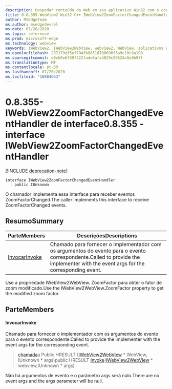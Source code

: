 ```yaml
---
description: Hospedar conteúdo da Web em seu aplicativo Win32 com o controle WebView2 do Microsoft Edge
title: 0.8.355-WebView2 Win32 C++ IWebView2ZoomFactorChangedEventHandler
author: MSEdgeTeam
ms.author: msedgedevrel
ms.date: 07/20/2020
ms.topic: reference
ms.prod: microsoft-edge
ms.technology: webview
keywords: IWebView2, IWebView2WebView, webview2, WebView, aplicativos Win32, Win32, Edge
ms.openlocfilehash: 237179df5ef704fb88516780696f3a9c10c9a198
ms.sourcegitcommit: e0cb9e6f59f222fade6afa4829c59524a9a9b9ff
ms.translationtype: MT
ms.contentlocale: pt-BR
ms.lasthandoff: 07/20/2020
ms.locfileid: "10884663"
---
```

# <span data-ttu-id="c220d-104">0.8.355-IWebView2ZoomFactorChangedEventHandler de interface</span><span class="sxs-lookup"><span data-stu-id="c220d-104">0.8.355 - interface IWebView2ZoomFactorChangedEventHandler</span></span> 

[!INCLUDE [deprecation-note](../../includes/deprecation-note.md)]

```
interface IWebView2ZoomFactorChangedEventHandler
  : public IUnknown
```

<span data-ttu-id="c220d-105">O chamador implementa essa interface para receber eventos ZoomFactorChanged.</span><span class="sxs-lookup"><span data-stu-id="c220d-105">The caller implements this interface to receive ZoomFactorChanged events.</span></span>

## <span data-ttu-id="c220d-106">Resumo</span><span class="sxs-lookup"><span data-stu-id="c220d-106">Summary</span></span>

 <span data-ttu-id="c220d-107">Parte</span><span class="sxs-lookup"><span data-stu-id="c220d-107">Members</span></span>                        | <span data-ttu-id="c220d-108">Descrições</span><span class="sxs-lookup"><span data-stu-id="c220d-108">Descriptions</span></span>
--------------------------------|---------------------------------------------
[<span data-ttu-id="c220d-109">Invocar</span><span class="sxs-lookup"><span data-stu-id="c220d-109">Invoke</span></span>](#invoke) | <span data-ttu-id="c220d-110">Chamado para fornecer o implementador com os argumentos do evento para o evento correspondente.</span><span class="sxs-lookup"><span data-stu-id="c220d-110">Called to provide the implementer with the event args for the corresponding event.</span></span>

<span data-ttu-id="c220d-111">Use a propriedade IWebView2WebView. ZoomFactor para obter o fator de zoom modificado.</span><span class="sxs-lookup"><span data-stu-id="c220d-111">Use the IWebView2WebView.ZoomFactor property to get the modified zoom factor.</span></span>

## <span data-ttu-id="c220d-112">Parte</span><span class="sxs-lookup"><span data-stu-id="c220d-112">Members</span></span>

#### <span data-ttu-id="c220d-113">Invocar</span><span class="sxs-lookup"><span data-stu-id="c220d-113">Invoke</span></span> 

<span data-ttu-id="c220d-114">Chamado para fornecer o implementador com os argumentos do evento para o evento correspondente.</span><span class="sxs-lookup"><span data-stu-id="c220d-114">Called to provide the implementer with the event args for the corresponding event.</span></span>

> <span data-ttu-id="c220d-115">[chamada](#invoke)a Public HRESULT ([IWebView2WebView](IWebView2WebView.md) \* WebView, IUnknown \* args)</span><span class="sxs-lookup"><span data-stu-id="c220d-115">public HRESULT [Invoke](#invoke)([IWebView2WebView](IWebView2WebView.md) \* webview,IUnknown \* args)</span></span>

<span data-ttu-id="c220d-116">Não há argumentos de evento e o parâmetro args será nulo.</span><span class="sxs-lookup"><span data-stu-id="c220d-116">There are no event args and the args parameter will be null.</span></span>

